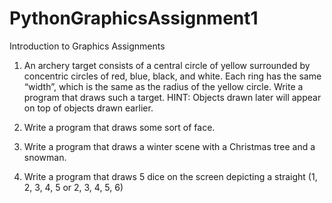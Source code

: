 # PythonGraphicsAssignment1

Introduction to Graphics Assignments

1. An archery target consists of a central circle of yellow surrounded by concentric circles of red, blue, black, and white. Each ring has the same “width”, which is the same as the radius of the yellow circle. Write a program that draws such a target. HINT: Objects drawn later will appear on top of objects drawn earlier.

2. Write a program that draws some sort of face.

3. Write a program that draws a winter scene with a Christmas tree and a snowman.

4. Write a program that draws 5 dice on the screen depicting a straight (1, 2, 3, 4, 5 or 2, 3, 4, 5, 6)

